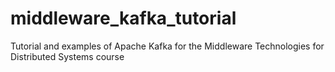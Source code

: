 # middleware_kafka_tutorial
Tutorial and examples of Apache Kafka for the Middleware Technologies for Distributed Systems course
